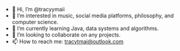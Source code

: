 - 👋 Hi, I’m @tracyymaii
- 👀 I’m interested in music, social media platforms, philosophy, and computer science.
- 🌱 I’m currently learning Java, data systems and algorithms.
- 💞️ I’m looking to collaborate on any projects.
- 📫 How to reach me: tracytmai@outlook.com

<!---
tracyymaii/tracyymaii is a ✨ special ✨ repository because its `README.md` (this file) appears on your GitHub profile.
You can click the Preview link to take a look at your changes.
--->
